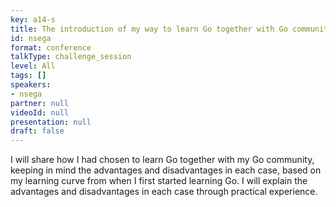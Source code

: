 ```yaml
---
key: a14-s
title: The introduction of my way to learn Go together with Go community.
id: nsega
format: conference
talkType: challenge_session
level: All
tags: []
speakers:
- nsega
partner: null
videoId: null
presentation: null
draft: false
---
```

I will share how I had chosen to learn Go together with my Go community, keeping in mind the advantages and disadvantages in each case, based on my learning curve from when I first started learning Go. I will explain the advantages and disadvantages in each case through practical experience.